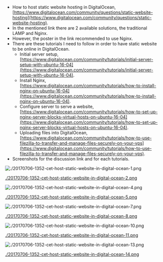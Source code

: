 * How to host static website hosting in DigitalOcean, [https://www.digitalocean.com/community/questions/static-website-hosting](https://www.digitalocean.com/community/questions/static-website-hosting).
* In the mentioned link there are 2 available solutions, the traditional LAMP and Nginx.
* However, the poster in the link recommended to use Nginx.
* There are these tutorials I need to follow in order to have static website to be online in DigitalOcean.
    * Initial server setup, [https://www.digitalocean.com/community/tutorials/initial-server-setup-with-ubuntu-16-04](https://www.digitalocean.com/community/tutorials/initial-server-setup-with-ubuntu-16-04).
    * Install Nginx, [https://www.digitalocean.com/community/tutorials/how-to-install-nginx-on-ubuntu-16-04](https://www.digitalocean.com/community/tutorials/how-to-install-nginx-on-ubuntu-16-04).
    * Configure server to serve a website, [https://www.digitalocean.com/community/tutorials/how-to-set-up-nginx-server-blocks-virtual-hosts-on-ubuntu-16-04](https://www.digitalocean.com/community/tutorials/how-to-set-up-nginx-server-blocks-virtual-hosts-on-ubuntu-16-04).
    * Uploading files into DigitalOcean, [https://www.digitalocean.com/community/tutorials/how-to-use-filezilla-to-transfer-and-manage-files-securely-on-your-vps](https://www.digitalocean.com/community/tutorials/how-to-use-filezilla-to-transfer-and-manage-files-securely-on-your-vps).
* Screenshots for the discussion link and for each tutorials.

![./20170706-1352-cet-host-static-website-in-digital-ocean-1.png](./20170706-1352-cet-host-static-website-in-digital-ocean-1.png)

[./20170706-1352-cet-host-static-website-in-digital-ocean-2.png](./20170706-1352-cet-host-static-website-in-digital-ocean-2.png)

![./20170706-1352-cet-host-static-website-in-digital-ocean-4.png](./20170706-1352-cet-host-static-website-in-digital-ocean-4.png)

[./20170706-1352-cet-host-static-website-in-digital-ocean-5.png](./20170706-1352-cet-host-static-website-in-digital-ocean-5.png)

![./20170706-1352-cet-host-static-website-in-digital-ocean-7.png](./20170706-1352-cet-host-static-website-in-digital-ocean-7.png)

[./20170706-1352-cet-host-static-website-in-digital-ocean-8.png](./20170706-1352-cet-host-static-website-in-digital-ocean-8.png)

![./20170706-1352-cet-host-static-website-in-digital-ocean-10.png](./20170706-1352-cet-host-static-website-in-digital-ocean-10.png)

[./20170706-1352-cet-host-static-website-in-digital-ocean-11.png](./20170706-1352-cet-host-static-website-in-digital-ocean-11.png)

![./20170706-1352-cet-host-static-website-in-digital-ocean-13.png](./20170706-1352-cet-host-static-website-in-digital-ocean-13.png)

[./20170706-1352-cet-host-static-website-in-digital-ocean-14.png](./20170706-1352-cet-host-static-website-in-digital-ocean-14.png)
